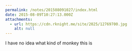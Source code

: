 ```yaml
---
permalink: /notes/201508091027/index.html
date: 2015-08-09T10:27:13.000Z
attachments:
  - url: https://cdn.rknight.me/site/2025/12769700.jpg
    alt: null
---
```


I have no idea what kind of monkey this is
